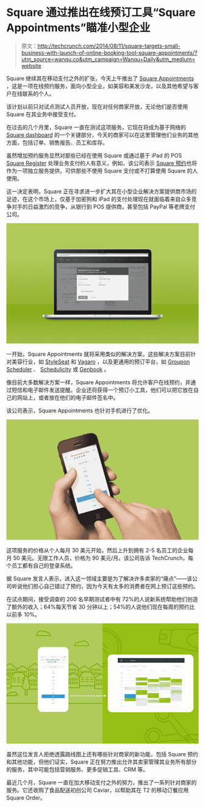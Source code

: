 # Square 通过推出在线预订工具“Square Appointments”瞄准小型企业

> 原文：<http://techcrunch.com/2014/08/11/square-targets-small-business-with-launch-of-online-booking-tool-square-appointments/?utm_source=wanqu.co&utm_campaign=Wanqu+Daily&utm_medium=website>

Square 继续其在移动支付之外的扩张，今天上午推出了 [Square Appointments](http://square.com/appointments) ，这是一项在线预约服务，面向小型企业，如美容和美发沙龙，以及其他希望与客户在线联系的个人。

该计划以前只对试点测试人员开放，现在对任何商家开放，无论他们是否使用 Square 在其业务中接受支付。

在过去的几个月里，Square 一直在测试这项服务，它现在将成为基于网络的 [Square dashboard](https://squareup.com/help/en-us/article/5183-navigate-the-square-dashboard) 的一个关键部分，今天的商家可以在这里管理他们业务的其他方面，包括订单、销售报告、员工和库存。

虽然增加预约服务显然对那些已经在使用 Square 或通过基于 iPad 的 POS [Square Register](https://squareup.com/sell-in-store) 处理业务支付的人有意义，例如，该公司表示 [Square 预约](http://square.com/appointments)也将作为一项独立服务提供，可供那些不使用 Square 支付或不打算使用 Square 的人使用。

这一决定表明，Square 正在寻求进一步扩大其在小型企业解决方案提供商市场的足迹，在这个市场上，仅基于加密狗和 iPad 的支付处理现在就面临着来自众多竞争对手的日益激烈的竞争，从银行到 POS 提供商，甚至包括 PayPal 等老牌支付公司。

![Square Appointments 1](img/eaff42be62d593f2bfd80ab29c36e5dc.png)

一开始，Square Appointments 就将采用类似的解决方案，这些解决方案目前针对美容行业，如 [StyleSeat](http://www.crunchbase.com/organization/styleseat) 和 [Vagaro](https://www.vagaro.com/) ，以及更通用的预订平台，如 [Groupon Scheduler](https://scheduler.groupon.com/) 、 [Schedulicity](https://www.schedulicity.com/) 或 [Genbook](http://www.genbook.com/) 。

像目前大多数解决方案一样，Square Appointments 将允许客户在线预约，并通过短信和电子邮件发送提醒。企业还将获得一个预订小工具，他们可以把它放在自己的网站上，或者放在他们的电子邮件签名中。

该公司表示，Square Appointments 也针对手机进行了优化。

![Square Appointments Customer Side](img/e0951d873b66261854eea4c80be6a07d.png)

这项服务的价格从个人每月 30 美元开始，然后上升到拥有 2-5 名员工的企业每月 50 美元。无限工作人员，价格为 90 美元/月。该公司告诉 TechCrunch，每个员工都有自己的登录系统。

据 Square 发言人表示，进入这一领域主要是为了解决许多卖家的“痛点”——该公司听说他们担心自己错过了预约，因为今天有太多的消费者在网上预订这些预约。

在试点期间，接受调查的 200 名早期测试者中有 72%的人说新系统帮助他们创造了额外的收入；64%每天节省 30 分钟以上；54%的人说他们现在每周的预约比以前多 10%。

![Square Appointments](img/eafaadc028f65710a26f92d3fbdbf444.png)

虽然这位发言人拒绝透露路线图上还有哪些针对商家的新功能，包括 Square 预约和其他功能，但他们证实，Square 正在努力推出允许其卖家管理其业务所有部分的服务，其中可能包括营销服务、更多促销工具、CRM 等。

最近几个月，Square 一直在加大移动支付之外的努力，推出了一系列针对商家的服务。它还收购了食品配送初创公司 Caviar，以帮助其在 T2 的移动订餐应用 Square Order。